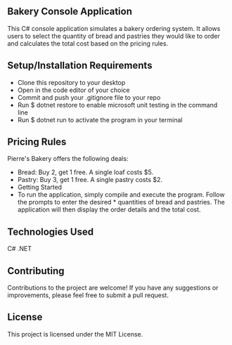 ## Bakery Console Application

This C# console application simulates a bakery ordering system. It allows users to select the quantity of bread and pastries they would like to order and calculates the total cost based on the pricing rules.

## Setup/Installation Requirements

- Clone this repository to your desktop
- Open in the code editor of your choice
- Commit and push your .gitignore file to your repo
- Run $ dotnet restore to enable microsoft unit testing in the command line
- Run $ dotnet run to activate the program in your terminal

## Pricing Rules

Pierre's Bakery offers the following deals:

- Bread: Buy 2, get 1 free. A single loaf costs $5.
- Pastry: Buy 3, get 1 free. A single pastry costs $2.
- Getting Started
- To run the application, simply compile and execute the program. Follow the prompts to enter the desired \* quantities of bread and pastries. The application will then display the order details and the total cost.

## Technologies Used

C#
.NET

## Contributing

Contributions to the project are welcome! If you have any suggestions or improvements, please feel free to submit a pull request.

## License

This project is licensed under the MIT License.
